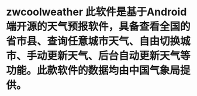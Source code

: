 # zwcoolweather 此软件是基于Android端开源的天气预报软件，具备查看全国的省市县、查询任意城市天气、自由切换城市、手动更新天气、后台自动更新天气等功能。此款软件的数据均由中国气象局提供。
